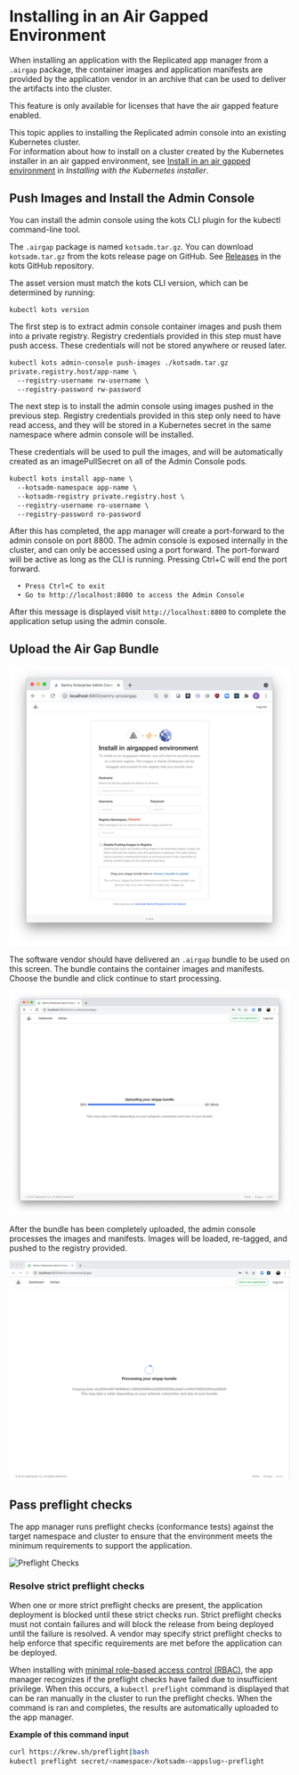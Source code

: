 # Installing in an Air Gapped Environment

When installing an application with the Replicated app manager from a `.airgap` package, the container images and application manifests are provided by the application vendor in an archive that can be used to deliver the artifacts into the cluster.

This feature is only available for licenses that have the air gapped feature enabled.

This topic applies to installing the Replicated admin console into an existing Kubernetes cluster.  
For information about how to install on a cluster created by the Kubernetes installer in an air gapped environment, see [Install in an air gapped environment](installing-embedded-cluster#airgapped-installations) in _Installing with the Kubernetes installer_.

## Push Images and Install the Admin Console

You can install the admin console using the kots CLI plugin for the kubectl command-line tool.

The `.airgap` package is named `kotsadm.tar.gz`. You can download `kotsadm.tar.gz` from the kots release page on GitHub. See [Releases](https://github.com/replicatedhq/kots/releases) in the kots GitHub repository.

The asset version must match the kots CLI version, which can be determined by running:

```shell
kubectl kots version
```

The first step is to extract admin console container images and push them into a private registry.
Registry credentials provided in this step must have push access.
These credentials will not be stored anywhere or reused later.

```shell
kubectl kots admin-console push-images ./kotsadm.tar.gz private.registry.host/app-name \
  --registry-username rw-username \
  --registry-password rw-password
```

The next step is to install the admin console using images pushed in the previous step.
Registry credentials provided in this step only need to have read access, and they will be stored in a Kubernetes secret in the same namespace where admin console will be installed.

These credentials will be used to pull the images, and will be automatically created as an imagePullSecret on all of the Admin Console pods.

```shell
kubectl kots install app-name \
  --kotsadm-namespace app-name \
  --kotsadm-registry private.registry.host \
  --registry-username ro-username \
  --registry-password ro-password
```

After this has completed, the app manager will create a port-forward to the admin console on port 8800.
The admin console is exposed internally in the cluster, and can only be accessed using a port forward.
The port-forward will be active as long as the CLI is running.
Pressing Ctrl+C will end the port forward.

```shell
  • Press Ctrl+C to exit
  • Go to http://localhost:8800 to access the Admin Console
```

After this message is displayed visit `http://localhost:8800` to complete the application setup using the admin console.

## Upload the Air Gap Bundle

![Airgap Bundle](../../static/images/airgap-install.png)

The software vendor should have delivered an `.airgap` bundle to be used on this screen.
The bundle contains the container images and manifests.
Choose the bundle and click continue to start processing.

![Airgap Uploading](../../static/images/airgap-uploading.png)

After the bundle has been completely uploaded, the admin console processes the images and manifests.
Images will be loaded, re-tagged, and pushed to the registry provided.

![Processing Images](../../static/images/processing-images.gif)

## Pass preflight checks

The app manager runs preflight checks (conformance tests) against the target namespace and cluster to ensure that the environment meets the minimum requirements to support the application.

![Preflight Checks](/images/preflight-checks.png)

### Resolve strict preflight checks

When one or more strict preflight checks are present, the application deployment is blocked until these strict checks run. Strict preflight checks must not contain failures and will block the release from being deployed until the failure is resolved. A vendor may specify strict preflight checks to help enforce that specific requirements are met before the application can be deployed. 

When installing with [minimal role-based access control (RBAC)](../reference/custom-resource-application#requireminimalrbacprivileges), the app manager recognizes if the preflight checks have failed due to insufficient privilege. When this occurs, a `kubectl preflight` command is displayed that can be ran manually in the cluster to run the preflight checks. When the command is ran and completes, the results are automatically uploaded to the app manager.

**Example of this command input**

```bash
curl https://krew.sh/preflight|bash
kubectl preflight secret/<namespace>/kotsadm-<appslug>-preflight
```

